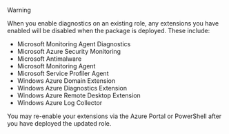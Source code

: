 > [!WARNING]
> When you enable diagnostics on an existing role, any extensions you have enabled will be disabled when the package is deployed. These include:
>
> * Microsoft Monitoring Agent Diagnostics
> * Microsoft Azure Security Monitoring
> * Microsoft Antimalware                 
> * Microsoft Monitoring Agent
> * Microsoft Service Profiler Agent      
> * Windows Azure Domain Extension        
> * Windows Azure Diagnostics Extension   
> * Windows Azure Remote Desktop Extension
> * Windows Azure Log Collector
>
> You may re-enable your extensions via the Azure Portal or PowerShell after you have deployed the updated role.
>